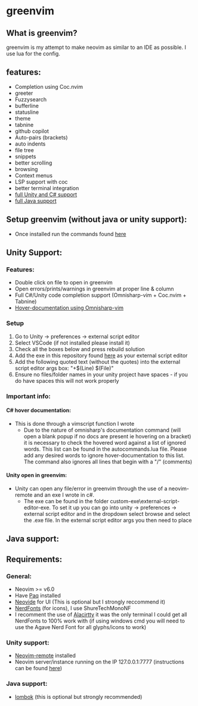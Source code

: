 # greenvim

## What is greenvim?
greenvim is my attempt to make neovim as similar to an IDE as possible. I use lua for the config. 

## features:
* Completion using Coc.nvim
* greeter
* Fuzzysearch
* bufferline
* statusline
* theme
* tabnine
* github copilot
* Auto-pairs (brackets)
* auto indents
* file tree
* snippets
* better scrolling
* browsing
* Context menus
* LSP support with coc
* better terminal integration
* [full Unity and C# support](#unity-support)
* [full Java support](#java-support)

## Setup greenvim (without java or unity support):
   * Once installed run the commands found [here](https://github.com/green726/greenvim/blob/main/commands.txt)

## Unity Support:
### Features:
  * Double click on file to open in greenvim
  * Open errors/prints/warnings in greenvim at proper line & column
  * Full C#/Unity code completion support (Omnisharp-vim + Coc.nvim + Tabnine)
  * [Hover-documentation using Omnisharp-vim](#c#-hover-documentation)
### Setup
  1. Go to Unity -> preferences -> external script editor 
  2. Select VSCode (if not installed please install it)
  3. Check all the boxes below and press rebuild solution
  4. Add the exe in this repository found [here]() as your external script editor
  5. Add the following quoted text (without the quotes) into the external script editor args box: "+$(Line) $(File)"
  6. Ensure no files/folder names in your unity project have spaces - if you do have spaces this will not work properly

### Important info:
#### C# hover documentation:
  * This is done through a vimscript function I wrote
      * Due to the nature of omnisharp's documentation command (will open a blank popup if no docs are present ie hovering on a bracket) it is necessary to check the hovered word against a list of ignored words. This list can be found in the autocommands.lua file. Please add any desired words to ignore hover-documentation to this list. The command also ignores all lines that begin with a "/" (comments)
#### Unity open in greenvim: 
   * Unity can open any file/error in greenvim through the use of a neovim-remote and an exe I wrote in c#.
      * The exe can be found in the folder custom-exe\external-script-editor-exe. To set it up you can go into unity -> preferences -> external script editor and in the dropdown select browse and select the .exe file. In the external script editor args you then need to place 
 ## Java support:

 
## Requirements:
### General:
   * Neovim >= v6.0
   * Have [Paq](https://github.com/savq/paq-nvim) installed
   * [Neovide](https://github.com/neovide/neovide) for UI (This is optional but I strongly reccommend it)
   * [NerdFonts](https://github.com/ryanoasis/nerd-fonts) (for icons), I use ShureTechMonoNF
   * I recomment the use of [Alacirtty](https://github.com/alacritty/alacritty) it was the only terminal I could get all NerdFonts to 100% work with (if using windows cmd you will need to use the Agave Nerd Font for all glyphs/icons to work)
### Unity support:
   * [Neovim-remote](https://github.com/mhinz/neovim-remote) installed
   * Neovim server/instance running on the IP 127.0.0.1:7777 (instructions can be found [here](neovim-server-address-instructions)) 
### Java support:
   * [lombok](https://projectlombok.org/) (this is optional but strongly recommended)
 


